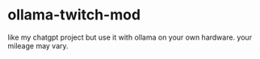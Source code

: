 # ollama-twitch-mod
like my chatgpt project but use it with ollama on your own hardware. your mileage may vary.
